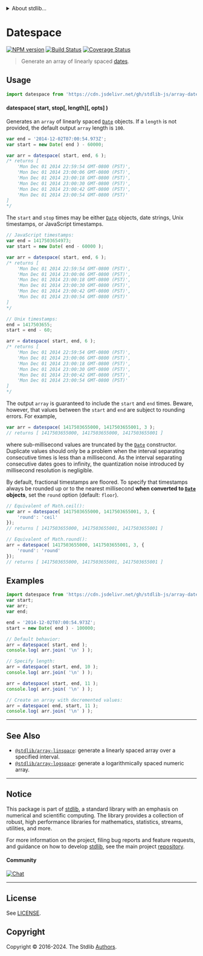 <!--

@license Apache-2.0

Copyright (c) 2021 The Stdlib Authors.

Licensed under the Apache License, Version 2.0 (the "License");
you may not use this file except in compliance with the License.
You may obtain a copy of the License at

   http://www.apache.org/licenses/LICENSE-2.0

Unless required by applicable law or agreed to in writing, software
distributed under the License is distributed on an "AS IS" BASIS,
WITHOUT WARRANTIES OR CONDITIONS OF ANY KIND, either express or implied.
See the License for the specific language governing permissions and
limitations under the License.

-->


<details>
  <summary>
    About stdlib...
  </summary>
  <p>We believe in a future in which the web is a preferred environment for numerical computation. To help realize this future, we've built stdlib. stdlib is a standard library, with an emphasis on numerical and scientific computation, written in JavaScript (and C) for execution in browsers and in Node.js.</p>
  <p>The library is fully decomposable, being architected in such a way that you can swap out and mix and match APIs and functionality to cater to your exact preferences and use cases.</p>
  <p>When you use stdlib, you can be absolutely certain that you are using the most thorough, rigorous, well-written, studied, documented, tested, measured, and high-quality code out there.</p>
  <p>To join us in bringing numerical computing to the web, get started by checking us out on <a href="https://github.com/stdlib-js/stdlib">GitHub</a>, and please consider <a href="https://opencollective.com/stdlib">financially supporting stdlib</a>. We greatly appreciate your continued support!</p>
</details>

# Datespace

[![NPM version][npm-image]][npm-url] [![Build Status][test-image]][test-url] [![Coverage Status][coverage-image]][coverage-url] <!-- [![dependencies][dependencies-image]][dependencies-url] -->

> Generate an array of linearly spaced [dates][mdn-date-object].



<section class="usage">

## Usage

```javascript
import datespace from 'https://cdn.jsdelivr.net/gh/stdlib-js/array-datespace@deno/mod.js';
```

#### datespace( start, stop\[, length]\[, opts] )

Generates an `array` of linearly spaced [`Date`][mdn-date-object] objects. If a `length` is not provided, the default output `array` length is `100`.

```javascript
var end = '2014-12-02T07:00:54.973Z';
var start = new Date( end ) - 60000;

var arr = datespace( start, end, 6 );
/* returns [
    'Mon Dec 01 2014 22:59:54 GMT-0800 (PST)',
    'Mon Dec 01 2014 23:00:06 GMT-0800 (PST)',
    'Mon Dec 01 2014 23:00:18 GMT-0800 (PST)',
    'Mon Dec 01 2014 23:00:30 GMT-0800 (PST)',
    'Mon Dec 01 2014 23:00:42 GMT-0800 (PST)',
    'Mon Dec 01 2014 23:00:54 GMT-0800 (PST)'
]
*/
```

The `start` and `stop` times may be either [`Date`][mdn-date-object] objects, date strings, Unix timestamps, or JavaScript timestamps.

<!-- FIXME: issue with executing in different realms and validating a Date object. -->

<!-- run-disable -->

```javascript
// JavaScript timestamps:
var end = 1417503654973;
var start = new Date( end - 60000 );

var arr = datespace( start, end, 6 );
/* returns [
    'Mon Dec 01 2014 22:59:54 GMT-0800 (PST)',
    'Mon Dec 01 2014 23:00:06 GMT-0800 (PST)',
    'Mon Dec 01 2014 23:00:18 GMT-0800 (PST)',
    'Mon Dec 01 2014 23:00:30 GMT-0800 (PST)',
    'Mon Dec 01 2014 23:00:42 GMT-0800 (PST)',
    'Mon Dec 01 2014 23:00:54 GMT-0800 (PST)'
]
*/

// Unix timestamps:
end = 1417503655;
start = end - 60;

arr = datespace( start, end, 6 );
/* returns [
    'Mon Dec 01 2014 22:59:54 GMT-0800 (PST)',
    'Mon Dec 01 2014 23:00:06 GMT-0800 (PST)',
    'Mon Dec 01 2014 23:00:18 GMT-0800 (PST)',
    'Mon Dec 01 2014 23:00:30 GMT-0800 (PST)',
    'Mon Dec 01 2014 23:00:42 GMT-0800 (PST)',
    'Mon Dec 01 2014 23:00:54 GMT-0800 (PST)'
]
*/
```

The output `array` is guaranteed to include the `start` and `end` times. Beware, however, that values between the `start` and `end` are subject to rounding errors. For example,

```javascript
var arr = datespace( 1417503655000, 1417503655001, 3 );
// returns [ 1417503655000, 1417503655000, 1417503655001 ]
```

where sub-millisecond values are truncated by the [`Date`][mdn-date-object] constructor. Duplicate values should only be a problem when the interval separating consecutive times is less than a millisecond. As the interval separating consecutive dates goes to infinity, the quantization noise introduced by millisecond resolution is negligible.

By default, fractional timestamps are floored. To specify that timestamps always be rounded up or to the nearest millisecond **when converted to [`Date`][mdn-date-object] objects**, set the `round` option (default: `floor`).

```javascript
// Equivalent of Math.ceil():
var arr = datespace( 1417503655000, 1417503655001, 3, {
    'round': 'ceil'
});
// returns [ 1417503655000, 1417503655001, 1417503655001 ]

// Equivalent of Math.round():
arr = datespace( 1417503655000, 1417503655001, 3, {
    'round': 'round'
});
// returns [ 1417503655000, 1417503655001, 1417503655001 ]
```

</section>

<!-- /.usage -->

<section class="notes">

</section>

<!-- /.notes -->

<section class="examples">

## Examples

```javascript
import datespace from 'https://cdn.jsdelivr.net/gh/stdlib-js/array-datespace@deno/mod.js';
var start;
var arr;
var end;

end = '2014-12-02T07:00:54.973Z';
start = new Date( end ) - 100000;

// Default behavior:
arr = datespace( start, end );
console.log( arr.join( '\n' ) );

// Specify length:
arr = datespace( start, end, 10 );
console.log( arr.join( '\n' ) );

arr = datespace( start, end, 11 );
console.log( arr.join( '\n' ) );

// Create an array with decremented values:
arr = datespace( end, start, 11 );
console.log( arr.join( '\n' ) );
```

</section>

<!-- /.examples -->

<!-- Section for related `stdlib` packages. Do not manually edit this section, as it is automatically populated. -->

<section class="related">

* * *

## See Also

-   <span class="package-name">[`@stdlib/array-linspace`][@stdlib/array/linspace]</span><span class="delimiter">: </span><span class="description">generate a linearly spaced array over a specified interval.</span>
-   <span class="package-name">[`@stdlib/array-logspace`][@stdlib/array/logspace]</span><span class="delimiter">: </span><span class="description">generate a logarithmically spaced numeric array.</span>

</section>

<!-- /.related -->

<!-- Section for all links. Make sure to keep an empty line after the `section` element and another before the `/section` close. -->


<section class="main-repo" >

* * *

## Notice

This package is part of [stdlib][stdlib], a standard library with an emphasis on numerical and scientific computing. The library provides a collection of robust, high performance libraries for mathematics, statistics, streams, utilities, and more.

For more information on the project, filing bug reports and feature requests, and guidance on how to develop [stdlib][stdlib], see the main project [repository][stdlib].

#### Community

[![Chat][chat-image]][chat-url]

---

## License

See [LICENSE][stdlib-license].


## Copyright

Copyright &copy; 2016-2024. The Stdlib [Authors][stdlib-authors].

</section>

<!-- /.stdlib -->

<!-- Section for all links. Make sure to keep an empty line after the `section` element and another before the `/section` close. -->

<section class="links">

[npm-image]: http://img.shields.io/npm/v/@stdlib/array-datespace.svg
[npm-url]: https://npmjs.org/package/@stdlib/array-datespace

[test-image]: https://github.com/stdlib-js/array-datespace/actions/workflows/test.yml/badge.svg?branch=main
[test-url]: https://github.com/stdlib-js/array-datespace/actions/workflows/test.yml?query=branch:main

[coverage-image]: https://img.shields.io/codecov/c/github/stdlib-js/array-datespace/main.svg
[coverage-url]: https://codecov.io/github/stdlib-js/array-datespace?branch=main

<!--

[dependencies-image]: https://img.shields.io/david/stdlib-js/array-datespace.svg
[dependencies-url]: https://david-dm.org/stdlib-js/array-datespace/main

-->

[chat-image]: https://img.shields.io/gitter/room/stdlib-js/stdlib.svg
[chat-url]: https://app.gitter.im/#/room/#stdlib-js_stdlib:gitter.im

[stdlib]: https://github.com/stdlib-js/stdlib

[stdlib-authors]: https://github.com/stdlib-js/stdlib/graphs/contributors

[umd]: https://github.com/umdjs/umd
[es-module]: https://developer.mozilla.org/en-US/docs/Web/JavaScript/Guide/Modules

[deno-url]: https://github.com/stdlib-js/array-datespace/tree/deno
[umd-url]: https://github.com/stdlib-js/array-datespace/tree/umd
[esm-url]: https://github.com/stdlib-js/array-datespace/tree/esm
[branches-url]: https://github.com/stdlib-js/array-datespace/blob/main/branches.md

[stdlib-license]: https://raw.githubusercontent.com/stdlib-js/array-datespace/main/LICENSE

[mdn-date-object]: https://developer.mozilla.org/en-US/docs/Web/JavaScript/Reference/Global_Objects/Date

<!-- <related-links> -->

[@stdlib/array/linspace]: https://github.com/stdlib-js/array-linspace/tree/deno

[@stdlib/array/logspace]: https://github.com/stdlib-js/array-logspace/tree/deno

<!-- </related-links> -->

</section>

<!-- /.links -->
